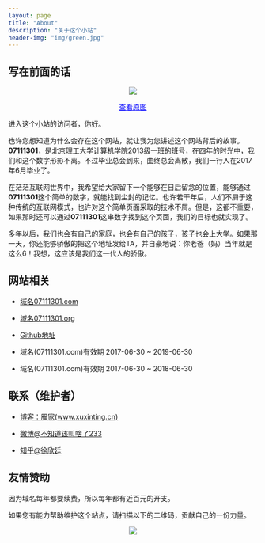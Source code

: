 ```yaml
---
layout: page
title: "About"
description: "关于这个小站"
header-img: "img/green.jpg"
---
```

## 写在前面的话

<center>
    <p><img src="http://os5h88ibe.bkt.clouddn.com/07111301/all_of_us/lr/2017-06-28-central-garden-lr.JPG" align="center"></p>
	<a href="http://os5h88ibe.bkt.clouddn.com/07111301/all_of_us/hr/2017-06-28-central-garden-hr.JPG" title="Jump to the source Image." target="_blank" style="color: blue">查看原图</a>
</center>

进入这个小站的访问者，你好。

也许您想知道为什么会存在这个网站，就让我为您讲述这个网站背后的故事。<b>07111301</b>，是北京理工大学计算机学院2013级一班的班号，在四年的时光中，我们和这个数字形影不离。不过毕业总会到来，曲终总会离散，我们一行人在2017年6月毕业了。

在茫茫互联网世界中，我希望给大家留下一个能够在日后留念的位置，能够通过<b>07111301</b>这个简单的数字，就能找到尘封的记忆。也许若干年后，人们不屑于这种传统的互联网模式，也许对这个简单页面采取的技术不屑。但是，这都不重要，如果那时还可以通过<b>07111301</b>这串数字找到这个页面，我们的目标也就实现了。

多年以后，我们也会有自己的家庭，也会有自己的孩子，孩子也会上大学。如果那一天，你还能够骄傲的把这个地址发给TA，并自豪地说：你老爸（妈）当年就是这么6！我想，这应该是我们这一代人的骄傲。

## 网站相关

- [域名07111301.com](http://www.07111301.com)

- [域名07111301.org](http://www.07111301.org)

- [Github地址](https://github.com/07111301/07111301.github.io)

- 域名(07111301.com)有效期 2017-06-30 ~ 2019-06-30

- 域名(07111301.com)有效期 2017-06-30 ~ 2018-06-30

## 联系（维护者）

- [博客：雁家(www.xuxinting.cn)](http://www.xuxinting.cn)

- [微博@不知道该叫啥了233](http://weibo.com/xuxinting95)

- [知乎@徐欣廷](https://www.zhihu.com/people/xuxinting9505)


## 友情赞助

因为域名每年都要续费，所以每年都有近百元的开支。

如果您有能力帮助维护这个站点，请扫描以下的二维码，贡献自己的一份力量。

<center>
    <p><img src="{{ site.baseurl }}/img/about/donate.jpg" align="center"></p>
</center>






